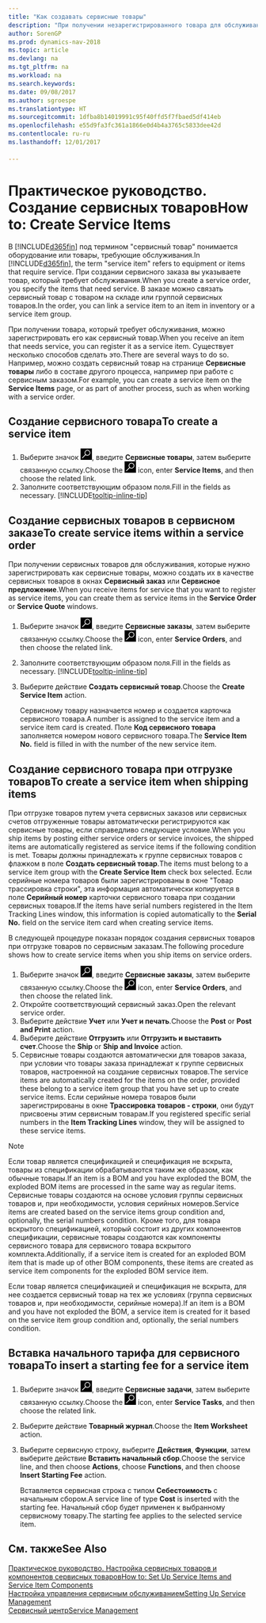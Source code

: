 ```yaml
---
title: "Как создавать сервисные товары"
description: "При получении незарегистрированного товара для обслуживания можно зарегистрировать его как сервисный товар."
author: SorenGP
ms.prod: dynamics-nav-2018
ms.topic: article
ms.devlang: na
ms.tgt_pltfrm: na
ms.workload: na
ms.search.keywords: 
ms.date: 09/08/2017
ms.author: sgroespe
ms.translationtype: HT
ms.sourcegitcommit: 1dfba8b14019991c95f40ffd5f7fbaed5df414eb
ms.openlocfilehash: e55d9fa3fc361a1866e0d4b4a3765c5833dee42d
ms.contentlocale: ru-ru
ms.lasthandoff: 12/01/2017

---
```

# <a name="how-to-create-service-items"></a><span data-ttu-id="b1331-103">Практическое руководство. Создание сервисных товаров</span><span class="sxs-lookup"><span data-stu-id="b1331-103">How to: Create Service Items</span></span>
<span data-ttu-id="b1331-104">В [!INCLUDE[d365fin](includes/d365fin_md.md)] под термином "сервисный товар" понимается оборудование или товары, требующие обслуживания.</span><span class="sxs-lookup"><span data-stu-id="b1331-104">In [!INCLUDE[d365fin](includes/d365fin_md.md)], the term "service item" refers to equipment or items that require service.</span></span> <span data-ttu-id="b1331-105">При создании сервисного заказа вы указываете товар, который требует обслуживания.</span><span class="sxs-lookup"><span data-stu-id="b1331-105">When you create a service order, you specify the items that need service.</span></span> <span data-ttu-id="b1331-106">В заказе можно связать сервисный товар с товаром на складе или группой сервисных товаров.</span><span class="sxs-lookup"><span data-stu-id="b1331-106">In the order, you can link a service item to an item in inventory or a service item group.</span></span>    

<span data-ttu-id="b1331-107">При получении товара, который требует обслуживания, можно зарегистрировать его как сервисный товар.</span><span class="sxs-lookup"><span data-stu-id="b1331-107">When you receive an item that needs service, you can register it as a service item.</span></span> <span data-ttu-id="b1331-108">Существует несколько способов сделать это.</span><span class="sxs-lookup"><span data-stu-id="b1331-108">There are several ways to do so.</span></span> <span data-ttu-id="b1331-109">Например, можно создать сервисный товар на странице **Сервисные товары** либо в составе другого процесса, например при работе с сервисным заказом.</span><span class="sxs-lookup"><span data-stu-id="b1331-109">For example, you can create a service item on the **Service Items** page, or as part of another process, such as when working with a service order.</span></span>   

## <a name="to-create-a-service-item"></a><span data-ttu-id="b1331-110">Создание сервисного товара</span><span class="sxs-lookup"><span data-stu-id="b1331-110">To create a service item</span></span>  
1. <span data-ttu-id="b1331-111">Выберите значок ![Поиск страницы или отчета](media/ui-search/search_small.png "Значок поиска страницы или отчета"), введите **Сервисные товары**, затем выберите связанную ссылку.</span><span class="sxs-lookup"><span data-stu-id="b1331-111">Choose the ![Search for Page or Report](media/ui-search/search_small.png "Search for Page or Report icon") icon, enter **Service Items**, and then choose the related link.</span></span>
2. <span data-ttu-id="b1331-112">Заполните соответствующим образом поля.</span><span class="sxs-lookup"><span data-stu-id="b1331-112">Fill in the fields as necessary.</span></span> [!INCLUDE[tooltip-inline-tip](includes/tooltip-inline-tip_md.md)]  

## <a name="to-create-service-items-within-a-service-order"></a><span data-ttu-id="b1331-113">Создание сервисных товаров в сервисном заказе</span><span class="sxs-lookup"><span data-stu-id="b1331-113">To create service items within a service order</span></span>  
<span data-ttu-id="b1331-114">При получении сервисных товаров для обслуживания, которые нужно зарегистрировать как сервисные товары, можно создать их в качестве сервисных товаров в окнах **Сервисный заказ** или **Сервисное предложение**.</span><span class="sxs-lookup"><span data-stu-id="b1331-114">When you receive items for service that you want to register as service items, you can create them as service items in the **Service Order** or **Service Quote** windows.</span></span>  

1. <span data-ttu-id="b1331-115">Выберите значок ![Поиск страницы или отчета](media/ui-search/search_small.png "Значок поиска страницы или отчета"), введите **Сервисные заказы**, затем выберите связанную ссылку.</span><span class="sxs-lookup"><span data-stu-id="b1331-115">Choose the ![Search for Page or Report](media/ui-search/search_small.png "Search for Page or Report icon") icon, enter **Service Orders**, and then choose the related link.</span></span>  
2. <span data-ttu-id="b1331-116">Заполните соответствующим образом поля.</span><span class="sxs-lookup"><span data-stu-id="b1331-116">Fill in the fields as necessary.</span></span> [!INCLUDE[tooltip-inline-tip](includes/tooltip-inline-tip_md.md)]  
3. <span data-ttu-id="b1331-117">Выберите действие **Создать сервисный товар**.</span><span class="sxs-lookup"><span data-stu-id="b1331-117">Choose the **Create Service Item** action.</span></span>  

    <span data-ttu-id="b1331-118">Сервисному товару назначается номер и создается карточка сервисного товара.</span><span class="sxs-lookup"><span data-stu-id="b1331-118">A number is assigned to the service item and a service item card is created.</span></span> <span data-ttu-id="b1331-119">Поле **Код сервисного товара** заполняется номером нового сервисного товара.</span><span class="sxs-lookup"><span data-stu-id="b1331-119">The **Service Item No.** field is filled in with the number of the new service item.</span></span>

## <a name="to-create-a-service-item-when-shipping-items"></a><span data-ttu-id="b1331-120">Создание сервисного товара при отгрузке товаров</span><span class="sxs-lookup"><span data-stu-id="b1331-120">To create a service item when shipping items</span></span>  
<span data-ttu-id="b1331-121">При отгрузке товаров путем учета сервисных заказов или сервисных счетов отгруженные товары автоматически регистрируются как сервисные товары, если справедливо следующее условие.</span><span class="sxs-lookup"><span data-stu-id="b1331-121">When you ship items by posting either service orders or service invoices, the shipped items are automatically registered as service items if the following condition is met.</span></span> <span data-ttu-id="b1331-122">Товары должны принадлежать к группе сервисных товаров с флажком в поле **Создать сервисный товар**.</span><span class="sxs-lookup"><span data-stu-id="b1331-122">The items must belong to a service item group with the **Create Service Item** check box selected.</span></span> <span data-ttu-id="b1331-123">Если серийные номера товаров были зарегистрированы в окне "Товар трассировка строки", эта информация автоматически копируется в поле **Серийный номер** карточки сервисного товара при создании сервисных товаров.</span><span class="sxs-lookup"><span data-stu-id="b1331-123">If the items have serial numbers registered in the Item Tracking Lines window, this information is copied automatically to the **Serial No.** field on the service item card when creating service items.</span></span>  

<span data-ttu-id="b1331-124">В следующей процедуре показан порядок создания сервисных товаров при отгрузке товаров по сервисным заказам.</span><span class="sxs-lookup"><span data-stu-id="b1331-124">The following procedure shows how to create service items when you ship items on service orders.</span></span>  

1. <span data-ttu-id="b1331-125">Выберите значок ![Поиск страницы или отчета](media/ui-search/search_small.png "Значок поиска страницы или отчета"), введите **Сервисные заказы**, затем выберите связанную ссылку.</span><span class="sxs-lookup"><span data-stu-id="b1331-125">Choose the ![Search for Page or Report](media/ui-search/search_small.png "Search for Page or Report icon") icon, enter **Service Orders**, and then choose the related link.</span></span>  
2. <span data-ttu-id="b1331-126">Откройте соответствующий сервисный заказ.</span><span class="sxs-lookup"><span data-stu-id="b1331-126">Open the relevant service order.</span></span>  
3. <span data-ttu-id="b1331-127">Выберите действие **Учет** или **Учет и печать**.</span><span class="sxs-lookup"><span data-stu-id="b1331-127">Choose the **Post** or **Post and Print** action.</span></span>  
4. <span data-ttu-id="b1331-128">Выберите действие **Отгрузить** или **Отгрузить и выставить счет**.</span><span class="sxs-lookup"><span data-stu-id="b1331-128">Choose the **Ship** or **Ship and Invoice** action.</span></span>  
5. <span data-ttu-id="b1331-129">Сервисные товары создаются автоматически для товаров заказа, при условии что товары заказа принадлежат к группе сервисных товаров, настроенной на создание сервисных товаров.</span><span class="sxs-lookup"><span data-stu-id="b1331-129">The service items are automatically created for the items on the order, provided these belong to a service item group that you have set up to create service items.</span></span> <span data-ttu-id="b1331-130">Если серийные номера товаров были зарегистрированы в окне **Трассировка товаров - строки**, они будут присвоены этим сервисным товарам.</span><span class="sxs-lookup"><span data-stu-id="b1331-130">If you registered specific serial numbers in the **Item Tracking Lines** window, they will be assigned to these service items.</span></span>  

> [!NOTE]  
>  <span data-ttu-id="b1331-131">Если товар является спецификацией и спецификация не вскрыта, товары из спецификации обрабатываются таким же образом, как обычные товары.</span><span class="sxs-lookup"><span data-stu-id="b1331-131">If an item is a BOM and you have exploded the BOM, the exploded BOM items are processed in the same way as regular items.</span></span> <span data-ttu-id="b1331-132">Сервисные товары создаются на основе условия группы сервисных товаров и, при необходимости, условия серийных номеров.</span><span class="sxs-lookup"><span data-stu-id="b1331-132">Service items are created based on the service items group condition and, optionally, the serial numbers condition.</span></span> <span data-ttu-id="b1331-133">Кроме того, для товара вскрытого спецификацией, который состоит из других компонентов спецификации, сервисные товары создаются как компоненты сервисного товара для сервисного товара вскрытого комплекта.</span><span class="sxs-lookup"><span data-stu-id="b1331-133">Additionally, if a service item is created for an exploded BOM item that is made up of other BOM components, these items are created as service item components for the exploded BOM service item.</span></span>  
>   
>  <span data-ttu-id="b1331-134">Если товар является спецификацией и спецификация не вскрыта, для нее создается сервисный товар на тех же условиях (группа сервисных товаров и, при необходимости, серийные номера).</span><span class="sxs-lookup"><span data-stu-id="b1331-134">If an item is a BOM and you have not exploded the BOM, a service item is created for it based on the service item group condition and, optionally, the serial numbers condition.</span></span>  

## <a name="to-insert-a-starting-fee-for-a-service-item"></a><span data-ttu-id="b1331-135">Вставка начального тарифа для сервисного товара</span><span class="sxs-lookup"><span data-stu-id="b1331-135">To insert a starting fee for a service item</span></span>
1. <span data-ttu-id="b1331-136">Выберите значок ![Поиск страницы или отчета](media/ui-search/search_small.png "Значок поиска страницы или отчета"), введите **Сервисные задачи**, затем выберите связанную ссылку.</span><span class="sxs-lookup"><span data-stu-id="b1331-136">Choose the ![Search for Page or Report](media/ui-search/search_small.png "Search for Page or Report icon") icon, enter **Service Tasks**, and then choose the related link.</span></span>
2. <span data-ttu-id="b1331-137">Выберите действие **Товарный журнал**.</span><span class="sxs-lookup"><span data-stu-id="b1331-137">Choose the **Item Worksheet** action.</span></span>
3. <span data-ttu-id="b1331-138">Выберите сервисную строку, выберите **Действия**, **Функции**, затем выберите действие **Вставить начальный сбор**.</span><span class="sxs-lookup"><span data-stu-id="b1331-138">Choose the service line, and then choose **Actions**, choose **Functions**, and then choose **Insert Starting Fee** action.</span></span>  

    <span data-ttu-id="b1331-139">Вставляется сервисная строка с типом **Себестоимость** с начальным сбором.</span><span class="sxs-lookup"><span data-stu-id="b1331-139">A service line of type **Cost** is inserted with the starting fee.</span></span> <span data-ttu-id="b1331-140">Начальный сбор будет применен к выбранному сервисному товару.</span><span class="sxs-lookup"><span data-stu-id="b1331-140">The starting fee applies to the selected service item.</span></span>

## <a name="see-also"></a><span data-ttu-id="b1331-141">См. также</span><span class="sxs-lookup"><span data-stu-id="b1331-141">See Also</span></span>  
[<span data-ttu-id="b1331-142">Практическое руководство. Настройка сервисных товаров и компонентов сервисных товаров</span><span class="sxs-lookup"><span data-stu-id="b1331-142">How to: Set Up Service Items and Service Item Components</span></span>](service-how-setup-service-items.md)  
[<span data-ttu-id="b1331-143">Настройка управления сервисным обслуживанием</span><span class="sxs-lookup"><span data-stu-id="b1331-143">Setting Up Service Management</span></span>](service-setup-service.md)  
[<span data-ttu-id="b1331-144">Сервисный центр</span><span class="sxs-lookup"><span data-stu-id="b1331-144">Service Management</span></span>](service-service.md)  

